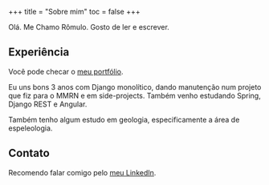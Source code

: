 +++
title = "Sobre mim"
toc = false
+++

Olá. Me Chamo Rômulo. Gosto de ler e escrever.

## Experiência

Você pode checar o [meu portfólio](https://rommuloifrn.github.io/).

Eu uns bons 3 anos com Django monolítico, dando manutenção num projeto que fiz para o MMRN e em side-projects. Também venho estudando Spring, Django REST e Angular.

Também tenho algum estudo em geologia, especificamente a área de espeleologia.

## Contato

Recomendo falar comigo pelo [meu LinkedIn](https://www.linkedin.com/in/r%C3%B4mulo-silva-87a1501b6/).